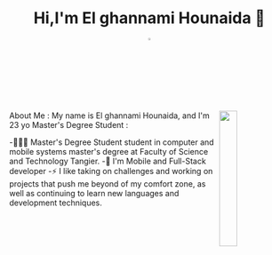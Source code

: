 <h1 align="center">Hi,I'm El ghannami Hounaida 👋</h1>
<p align="center">
  <a href="https://www.linkedin.com/in/el-ghannami-hounaida-a35202216/"><img src="https://cdn-icons-png.flaticon.com/512/174/174857.png" width="3%"/></a>
  
  </p>
  <img src="https://img.freepik.com/vecteurs-libre/illustration-concept-conception-interaction_114360-1442.jpg?w=740&t=st=1669754518~exp=1669755118~hmac=597b5b2043df8c34de457b141bf0a73a122c3dfd396fc6ce8e040f7089c7c06f" align="right" width="25%"/>
  
About Me :
My name is El ghannami Hounaida, and I'm 23 yo Master's Degree Student :

-👨🏻‍🎓 Master's Degree Student student in computer and mobile systems master's degree at Faculty of Science and Technology Tangier.
-🔭 I'm Mobile and Full-Stack developer
-⚡ I like taking on challenges and working on projects that push me beyond of my comfort zone,
as well as continuing to learn new languages and development techniques.

